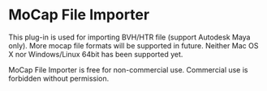 # MoCap File Importer #
This plug-in is used for importing BVH/HTR file (support Autodesk Maya only). More mocap file formats will be supported in future.
Neither Mac OS X nor Windows/Linux 64bit has been supported yet.

MoCap File Importer is free for non-commercial use. Commercial use is forbidden without permission.